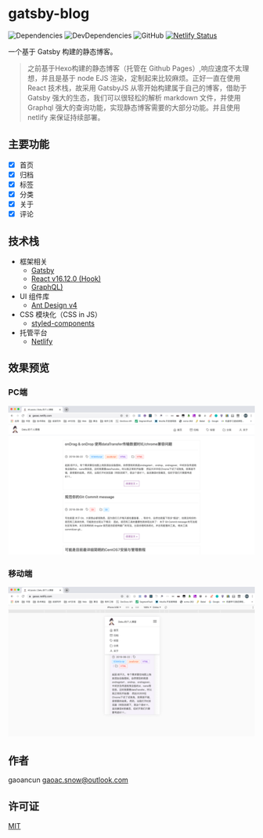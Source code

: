 # gatsby-blog

![Dependencies](https://img.shields.io/david/gaoac/gatsby-blog) ![DevDependencies](https://img.shields.io/david/dev/gaoac/gatsby-blog) ![GitHub](https://img.shields.io/github/license/gaoac/gatsby-blog) [![Netlify Status](https://api.netlify.com/api/v1/badges/08ee7477-3f7f-46ee-8c9c-76bfa70a4dc7/deploy-status)](https://app.netlify.com/sites/gaoac/deploys)

一个基于 Gatsby 构建的静态博客。

> 之前基于Hexo构建的静态博客（托管在 Github Pages）,响应速度不太理想，并且是基于 node EJS 渲染，定制起来比较麻烦。正好一直在使用 React 技术栈，故采用 GatsbyJS 从零开始构建属于自己的博客，借助于 Gatsby 强大的生态，我们可以很轻松的解析 markdown 文件，并使用 Graphql 强大的查询功能，实现静态博客需要的大部分功能。并且使用 netlify 来保证持续部署。

## 主要功能

* [x] 首页
* [x] 归档
* [x] 标签
* [x] 分类
* [x] 关于
* [x] 评论

## 技术栈

* 框架相关
  * [Gatsby](https://github.com/gatsbyjs/gatsby)
  * [React v16.12.0 (Hook)](https://github.com/facebook/react)
  * [GraphQL)](https://github.com/graphql)
* UI 组件库
  * [Ant Design v4](https://github.com/ant-design/ant-design)
* CSS 模块化（CSS in JS）
  * [styled-components](https://github.com/styled-components/styled-components)
* 托管平台
  * [Netlify](https://app.netlify.com/)

## 效果预览

### PC端

![PC端](https://raw.githubusercontent.com/gaoac/images-library/master/gatsby-blog/gatsby_blog_pc.png)

### 移动端

![移动端](https://raw.githubusercontent.com/gaoac/images-library/master/gatsby-blog/gatsby_blog_mobile.png)

## 作者

gaoancun <gaoac.snow@outlook.com>

## 许可证

[MIT](LICENSE)
